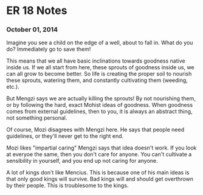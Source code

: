 ER 18 Notes
===========

### October 01, 2014

Imagine you see a child on the edge of a well, about to fall in.
What do you do?
Immediately go to save them!

This means that we all have basic inclinations towards goodness native inside us.
If we all start from here, these sprouts of goodness inside us, we can all grow to become better.
So life is creating the proper soil to nourish these sprouts, watering them, and constantly cultivating them (weeding, etc.).

But Mengzi says we are actually killing the sprouts!
By not nourishing them, or by following the hard, exact Mohist ideas of goodness.
When goodness comes from external guidelines, then to you, it is always an abstract thing, not something personal.

Of course, Mozi disagrees with Mengzi here.
He says that people need guidelines, or they'll never get to the right end.

Mozi likes "impartial caring"
Mengzi says that idea doesn't work.
If you look at everyoe the same, then you don't care for anyone.
You can't cultivate a sensibility in yourself, and you end up not caring for anyone.

A lot of kings don't like Mencius.
This is because one of his main ideas is that only good kings will survive.
Bad kings will and should get overthrown by their people.
This is troublesome to the kings.
